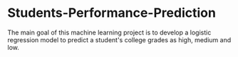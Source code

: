 # Students-Performance-Prediction
The main goal of this machine learning project is to develop a logistic regression model to predict a student's college grades as high, medium and low.
